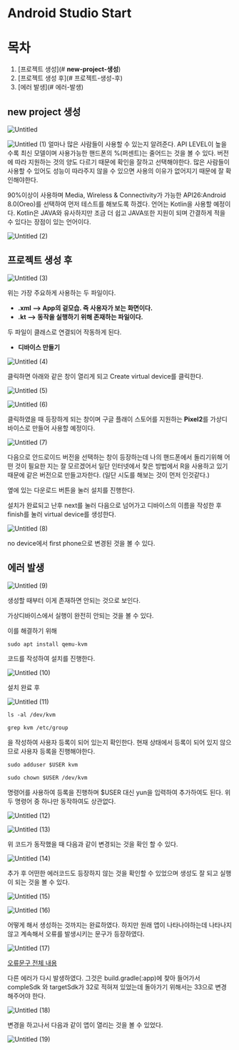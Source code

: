 # Android Studio Start

# 목차

1. [프로젝트 생성](# **new-project-생성**)
2. [프로젝트 생성 후](# 프로젝트-생성-후)
3. [에러 발생](# 에러-발생)


## **new project 생성**

![Untitled](https://user-images.githubusercontent.com/90883561/216004386-5e7b09f3-dd53-4822-b685-5d3a849c636e.png)

![Untitled (1)](https://user-images.githubusercontent.com/90883561/216004445-5652ec4f-3d47-48e8-b83d-3bc0db7b8405.png)
얼마나 많은 사람들이 사용할 수 있는지 알려준다. API LEVEL이 높을 수록 최신 모델이며 사용가능한 핸드폰의 %(퍼센트)는 줄어드는 것을 볼 수 있다. 버전에 따라 지원하는 것의 양도 다르기 때문에 확인을 잘하고 선택해야한다. 많은 사람들이 사용할 수 있어도 성능이 따라주지 않을 수 있으면 사용의 이유가 없어지기 때문에 잘 확인해야한다.

90%이상이 사용하며 Media, Wireless & Connectivity가 가능한 API26:Android 8.0(Oreo)를 선택하여 먼저 테스트를 해보도록 하겠다. 언어는 Kotlin을 사용할 예정이다. Kotlin은 JAVA와 유사하지만 조금 더 쉽고 JAVA또한 지원이 되며 간결하게 적을 수 있다는 장점이 있는 언어이다. 

![Untitled (2)](https://user-images.githubusercontent.com/90883561/216004509-d4bf2cda-ffcc-456a-9761-ab8f86279153.png)


## 프로젝트 생성 후

![Untitled (3)](https://user-images.githubusercontent.com/90883561/216004552-5c7757db-385a-4197-a17c-dbb7536332f8.png)

위는 가장 주요하게 사용하는 두 파일이다.

- **.xml —> App의 겉모습. 즉 사용자가 보는 화면이다.**
- **.kt —> 동작을 실행하기 위해 존재하는 파일이다.**

두 파일이 클래스로 연결되어 작동하게 된다.

- **디바이스 만들기**

![Untitled (4)](https://user-images.githubusercontent.com/90883561/216004585-1eafced7-8ec0-4c65-a09a-f29550d257a8.png)


클릭하면 아래와 같은 창이 열리게 되고 Create virtual device를 클릭한다.

![Untitled (5)](https://user-images.githubusercontent.com/90883561/216004615-ee4fd605-9b39-4547-96de-33051e847edf.png)


![Untitled (6)](https://user-images.githubusercontent.com/90883561/216004646-1110c373-d412-427c-8980-26eda07faa06.png)


클릭하였을 때 등장하게 되는 창이며 구글 플래이 스토어를 지원하는 **Pixel2**를 가상디바이스로 만들어 사용할 예정이다.

![Untitled (7)](https://user-images.githubusercontent.com/90883561/216004671-a2626929-d195-41a4-b793-b02aaa687d18.png)


다음으로 안드로이드 버전을 선택하는 창이 등장하는데 나의 핸드폰에서 돌리기위해 어떤 것이 필요한 지는 잘 모르겠어서 일단 인터넷에서 찾은 방법에서 R을 사용하고 있기 때문에 같은 버전으로 만들고자한다. (일단 시도를 해보는 것이 먼저 인것같다.)

옆에 있는 다운로드 버튼을 눌러 설치를 진행한다.

설치가 완료되고 난후 next를 눌러 다음으로 넘어가고 디바이스의 이름을 작성한 후 finish를 눌러 virtual device를 생성한다.

![Untitled (8)](https://user-images.githubusercontent.com/90883561/216004714-79f75ae2-4a0a-4e28-877e-bfff6bec1f13.png)


no device에서 first phone으로 변경된 것을 볼 수 있다.

## 에러 발생

![Untitled (9)](https://user-images.githubusercontent.com/90883561/216004755-dad07f5d-325b-4178-9686-0e91b41e1b96.png)


생성할 때부터 이게 존재하면 안되는 것으로 보인다.

가상디바이스에서 실행이 완전히 안되는 것을 볼 수 있다.

이를 해결하기 위해 

```diff
sudo apt install qemu-kvm
```

코드를 작성하여 설치를 진행한다.


![Untitled (10)](https://user-images.githubusercontent.com/90883561/216004797-1e9e7149-1cfc-40d6-900f-cf7d813096ec.png)


설치 완료 후

![Untitled (11)](https://user-images.githubusercontent.com/90883561/216004849-aadb75da-0364-49fd-8a28-9c478c20b1ef.png)
```diff
ls -al /dev/kvm

grep kvm /etc/group
```

을 작성하여 사용자 등록이 되어 있는지 확인한다. 현재 상태에서 등록이 되어 있지 않으므로 사용자 등록을 진행해야한다.
```diff
sudo adduser $USER kvm

sudo chown $USER /dev/kvm
```

명령어를 사용하여 등록을 진행하며 $USER 대신 yun을 입력하여 추가하여도 된다. 위 두 명령어 중 하나만 동작하여도 상관없다.

![Untitled (12)](https://user-images.githubusercontent.com/90883561/216004900-4aeaf720-8a93-43d4-9a37-6d5c0954dc41.png)

![Untitled (13)](https://user-images.githubusercontent.com/90883561/216004938-bb7c1548-760f-43fc-a89b-bab59e485df7.png)


위 코드가 동작했을 때 다음과 같이 변경되는 것을 확인 할 수 있다.

![Untitled (14)](https://user-images.githubusercontent.com/90883561/216004982-3371c383-51eb-405d-9755-9abd2d28ddba.png)


추가 후 어떤한 에러코드도 등장하지 않는 것을 확인할 수 있었으며 생성도 잘 되고 실행이 되는 것을 볼 수 있다.

![Untitled (15)](https://user-images.githubusercontent.com/90883561/216005035-ed17f93b-3a38-40cc-a2fe-ecf6e8216437.png)

![Untitled (16)](https://user-images.githubusercontent.com/90883561/216005076-18a91319-0524-43a6-995f-abd187a8f62a.png)


어떻게 해서 생성하는 것까지는 완료하였다. 하지만 원래 앱이 나타나야하는데 나타나지 않고 계속해서 오류를 발생시키는 문구가 등장하였다.

![Untitled (17)](https://user-images.githubusercontent.com/90883561/216005108-f1d79c30-dc49-47f8-bdde-002f7a5ddc05.png)

[오류문구 전체 내용](https://github.com/yuningyun/Carrier_App/blob/89b39b707756914b30a909453bd208301f714e62/Error%20All%20text1)

다른 에러가 다시 발생하였다. 그것은 build.gradle(:app)에 찾아 들어가서 compleSdk 와 targetSdk가 32로 적혀져 있었는데 돌아가기 위해서는 33으로 변경해주어야 한다.

![Untitled (18)](https://user-images.githubusercontent.com/90883561/216005155-ed63ddc5-79ed-45e2-8a8b-23d0f65c0705.png)


변경을 하고나서 다음과 같이 앱이 열리는 것을 볼 수 있었다.


![Untitled (19)](https://user-images.githubusercontent.com/90883561/216005200-e65b0b93-e057-440a-80cb-1674ab374733.png)

